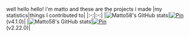 <!--
- 👋 Hi, I’m @Matto58
- 👀 I’m interested in pretty much anything I find
- 🌱 I’m currently learning nothing
- 💞️ I’m looking to collaborate on simple C#, JavaScript and Python stuff
- 📫 How to reach me: thematto58@gmail.com
-->
well hello hello! i'm matto and these are the projects i made
|my statistics|things I contributed to|
|:-:|:-:|
|![Matto58's GitHub stats](https://github-readme-stats.vercel.app/api?username=Matto58&theme=tokyonight&show_icons=true&hide_title=true&hide_rank=true)|[![Pin](https://github-readme-stats.vercel.app/api/pin/?username=processing&repo=processing4&show_owner=true&theme=tokyonight)](https://github.com/processing/processing4)<br>(v4.1.0)|
|![Matto58's GitHub stats](https://github-readme-stats.vercel.app/api/top-langs?username=Matto58&theme=tokyonight&show_icons=true&layout=compact&hide_title=true)|[![Pin](https://github-readme-stats.vercel.app/api/pin/?username=brentvollebregt&repo=auto-py-to-exe&show_owner=true&theme=tokyonight)](https://github.com/brentvollebregt/auto-py-to-exe)<br>(v2.22.0)|
<!---
Matto58/Matto58 is a ✨ special ✨ repository because its `README.md` (this file) appears on your GitHub profile.
You can click the Preview link to take a look at your changes.
--->
